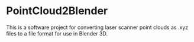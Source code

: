 # PointCloud2Blender
This is a software project for converting laser scanner point clouds as .xyz files to a file format for use in Blender 3D.
